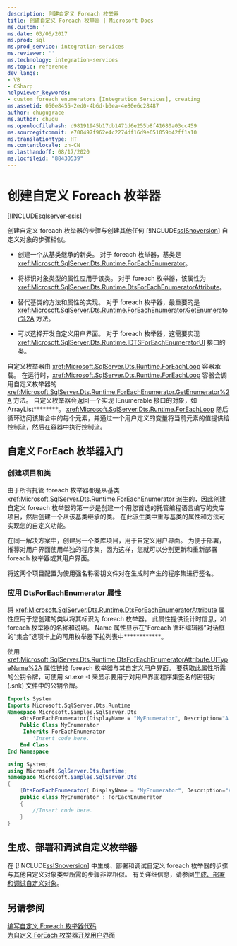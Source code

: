 ```yaml
---
description: 创建自定义 Foreach 枚举器
title: 创建自定义 Foreach 枚举器 | Microsoft Docs
ms.custom: ''
ms.date: 03/06/2017
ms.prod: sql
ms.prod_service: integration-services
ms.reviewer: ''
ms.technology: integration-services
ms.topic: reference
dev_langs:
- VB
- CSharp
helpviewer_keywords:
- custom foreach enumerators [Integration Services], creating
ms.assetid: 050e8455-2ed0-4b6d-b3ea-4e80e6c28487
author: chugugrace
ms.author: chugu
ms.openlocfilehash: d98191945b17cb1471d6e255b8f41680a03cc459
ms.sourcegitcommit: e700497f962e4c2274df16d9e651059b42ff1a10
ms.translationtype: HT
ms.contentlocale: zh-CN
ms.lasthandoff: 08/17/2020
ms.locfileid: "88430539"
---
```

# <a name="creating-a-custom-foreach-enumerator"></a>创建自定义 Foreach 枚举器

[!INCLUDE[sqlserver-ssis](../../../includes/applies-to-version/sqlserver-ssis.md)]


  创建自定义 foreach 枚举器的步骤与创建其他任何 [!INCLUDE[ssISnoversion](../../../includes/ssisnoversion-md.md)] 自定义对象的步骤相似。  
  
-   创建一个从基类继承的新类。 对于 foreach 枚举器，基类是 <xref:Microsoft.SqlServer.Dts.Runtime.ForEachEnumerator>。  
  
-   将标识对象类型的属性应用于该类。 对于 foreach 枚举器，该属性为 <xref:Microsoft.SqlServer.Dts.Runtime.DtsForEachEnumeratorAttribute>。  
  
-   替代基类的方法和属性的实现。 对于 foreach 枚举器，最重要的是 <xref:Microsoft.SqlServer.Dts.Runtime.ForEachEnumerator.GetEnumerator%2A> 方法。  
  
-   可以选择开发自定义用户界面。 对于 foreach 枚举器，这需要实现 <xref:Microsoft.SqlServer.Dts.Runtime.IDTSForEachEnumeratorUI> 接口的类。  
  
 自定义枚举器由 <xref:Microsoft.SqlServer.Dts.Runtime.ForEachLoop> 容器承载。 在运行时，<xref:Microsoft.SqlServer.Dts.Runtime.ForEachLoop> 容器会调用自定义枚举器的 <xref:Microsoft.SqlServer.Dts.Runtime.ForEachEnumerator.GetEnumerator%2A> 方法。 自定义枚举器会返回一个实现 IEnumerable 接口的对象，如 ArrayList********。 <xref:Microsoft.SqlServer.Dts.Runtime.ForEachLoop> 随后循环访问该集合中的每个元素，并通过一个用户定义的变量将当前元素的值提供给控制流，然后在容器中执行控制流。  
  
## <a name="getting-started-with-a-custom-foreach-enumerator"></a>自定义 ForEach 枚举器入门  
  
### <a name="creating-projects-and-classes"></a>创建项目和类  
 由于所有托管 foreach 枚举器都是从基类 <xref:Microsoft.SqlServer.Dts.Runtime.ForEachEnumerator> 派生的，因此创建自定义 foreach 枚举器的第一步是创建一个用您首选的托管编程语言编写的类库项目，然后创建一个从该基类继承的类。 在此派生类中重写基类的属性和方法可实现您的自定义功能。  
  
 在同一解决方案中，创建另一个类库项目，用于自定义用户界面。 为便于部署，推荐对用户界面使用单独的程序集，因为这样，您就可以分别更新和重新部署 foreach 枚举器或其用户界面。  
  
 将这两个项目配置为使用强名称密钥文件对在生成时产生的程序集进行签名。  
  
### <a name="applying-the-dtsforeachenumerator-attribute"></a>应用 DtsForEachEnumerator 属性  
 将 <xref:Microsoft.SqlServer.Dts.Runtime.DtsForEachEnumeratorAttribute> 属性应用于您创建的类以将其标识为 foreach 枚举器。 此属性提供设计时信息，如 foreach 枚举器的名称和说明。 Name 属性显示在“Foreach 循环编辑器”对话框的“集合”选项卡上的可用枚举器下拉列表中************。  
  
 使用 <xref:Microsoft.SqlServer.Dts.Runtime.DtsForEachEnumeratorAttribute.UITypeName%2A> 属性链接 foreach 枚举器与其自定义用户界面。 要获取此属性所需的公钥令牌，可使用 sn.exe -t 来显示要用于对用户界面程序集签名的密钥对 (.snk) 文件中的公钥令牌。  
  
```vb  
Imports System  
Imports Microsoft.SqlServer.Dts.Runtime  
Namespace Microsoft.Samples.SqlServer.Dts  
    <DtsForEachEnumerator(DisplayName = "MyEnumerator", Description="A sample custom enumerator", UITypeName="FullyQualifiedTypeName,AssemblyName,Version=1.00.000.00,Culture=Neutral,PublicKeyToken=<publickeytoken>")> _   
    Public Class MyEnumerator  
     Inherits ForEachEnumerator  
        'Insert code here.  
    End Class  
End Namespace  
```  
  
```csharp  
using System;  
using Microsoft.SqlServer.Dts.Runtime;  
namespace Microsoft.Samples.SqlServer.Dts  
{  
    [DtsForEachEnumerator( DisplayName = "MyEnumerator", Description="A sample custom enumerator", UITypeName="FullyQualifiedTypeName,AssemblyName,Version=1.00.000.00,Culture=Neutral,PublicKeyToken=<publickeytoken>")]  
    public class MyEnumerator : ForEachEnumerator  
    {  
        //Insert code here.  
    }  
}  
```  
  
## <a name="building-deploying-and-debugging-a-custom-enumerator"></a>生成、部署和调试自定义枚举器  
 在 [!INCLUDE[ssISnoversion](../../../includes/ssisnoversion-md.md)] 中生成、部署和调试自定义 foreach 枚举器的步骤与其他自定义对象类型所需的步骤非常相似。 有关详细信息，请参阅[生成、部署和调试自定义对象](../../../integration-services/extending-packages-custom-objects/building-deploying-and-debugging-custom-objects.md)。  
  
## <a name="see-also"></a>另请参阅  
 [编写自定义 Foreach 枚举器代码](../../../integration-services/extending-packages-custom-objects/foreach-enumerator/coding-a-custom-foreach-enumerator.md)   
 [为自定义 ForEach 枚举器开发用户界面](../../../integration-services/extending-packages-custom-objects/foreach-enumerator/developing-a-user-interface-for-a-custom-foreach-enumerator.md)  
  
  
